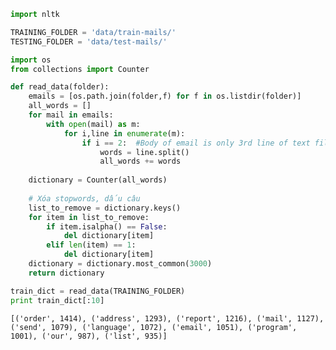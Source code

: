 

```python
import nltk
```


```python
TRAINING_FOLDER = 'data/train-mails/'
TESTING_FOLDER = 'data/test-mails/'
```


```python
import os
from collections import Counter

def read_data(folder):
    emails = [os.path.join(folder,f) for f in os.listdir(folder)]    
    all_words = []       
    for mail in emails:    
        with open(mail) as m:
            for i,line in enumerate(m):
                if i == 2:  #Body of email is only 3rd line of text file
                    words = line.split()
                    all_words += words
    
    dictionary = Counter(all_words)
    
    # Xóa stopwords, dấu câu
    list_to_remove = dictionary.keys()
    for item in list_to_remove:
        if item.isalpha() == False: 
            del dictionary[item]
        elif len(item) == 1:
            del dictionary[item]
    dictionary = dictionary.most_common(3000)
    return dictionary
```


```python
train_dict = read_data(TRAINING_FOLDER)
print train_dict[:10]
```

    [('order', 1414), ('address', 1293), ('report', 1216), ('mail', 1127), ('send', 1079), ('language', 1072), ('email', 1051), ('program', 1001), ('our', 987), ('list', 935)]



```python

```
